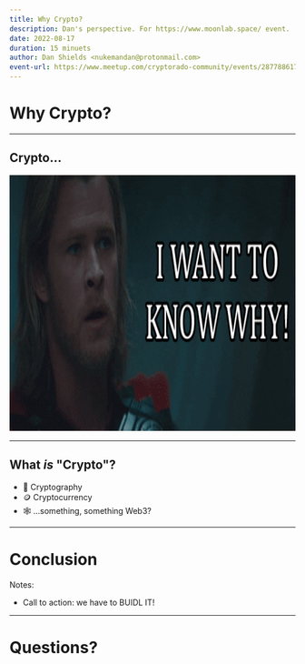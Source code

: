 ```yaml
---
title: Why Crypto?
description: Dan's perspective. For https://www.moonlab.space/ event.
date: 2022-08-17
duration: 15 minuets
author: Dan Shields <nukemandan@protonmail.com>
event-url: https://www.meetup.com/cryptorado-community/events/287788617/
---
```


# Why Crypto?

---

<widget-speaker name="Dan Shields" position="Engineer @ Parity & Steward @ Cryptorado" image="assets/img/shared/ice-falls-small-circle.png" github="nukemandan" twitter="nukemandan" linkedin="danwshields" matrix="dan.shields:matrix.parity.io"></widget-speaker>
---

## Crypto...

<img style="height: 450px" src="assets/img/shared/want-to-know-why-thor.gif"/>
<!-- .element: class="fragment" -->

---

## What _is_ "Crypto"?

<widget-text center>

- 🔐 Cryptography  <!-- .element: class="fragment" -->
- 🪙 Cryptocurrency <!-- .element: class="fragment" -->
- 🕸️ ...something, something Web3? <!-- .element: class="fragment" -->

</widget-text>

---

# Conclusion

Notes: 

- Call to action: we have to BUIDL IT!

---

<!-- .slide: data-background-color="#4d5060" -->

# Questions?